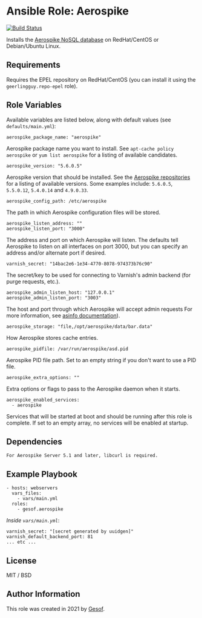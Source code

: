 # Ansible Role: Aerospike

[![Build Status](https://travis-ci.org/gesof/ansible-role-aerospike.svg?branch=master)](https://travis-ci.org/gesof/ansible-role-aerospike)

Installs the [Aerospike NoSQL database](https://aerospike.com/) on RedHat/CentOS or Debian/Ubuntu Linux.

## Requirements

Requires the EPEL repository on RedHat/CentOS (you can install it using the `geerlingguy.repo-epel` role).

## Role Variables

Available variables are listed below, along with default values (see `defaults/main.yml`):

    aerospike_package_name: "aerospike"

Aerospike package name you want to install. See `apt-cache policy aerospike` or `yum list aerospike` for a listing of available candidates.

    aerospike_version: "5.6.0.5"

Aerospike version that should be installed. See the [Aerospike repositories](https://download.aerospike.com/download/server/notes.html) for a listing of available versions. Some examples include: `5.6.0.5`, `5.5.0.12`, `5.4.0.14` and `4.9.0.33`.

    aerospike_config_path: /etc/aerospike

The path in which Aerospike configuration files will be stored.

    aerospike_listen_address: ""
    aerospike_listen_port: "3000"

The address and port on which Aerospike will listen. The defaults tell Aerospike to listen on all interfaces on port 3000, but you can specify an address and/or alternate port if desired.

    varnish_secret: "14bac2e6-1e34-4770-8078-974373b76c90"

The secret/key to be used for connecting to Varnish's admin backend (for purge requests, etc.).

    aerospike_admin_listen_host: "127.0.0.1"
    aerospike_admin_listen_port: "3003"

The host and port through which Aerospike will accept admin requests For more information, see [asinfo documentation](https://docs.aerospike.com/docs/tools/asinfo)).

    aerospike_storage: "file,/opt/aerospike/data/bar.data"
How Aerospike stores cache entries.

    aerospike_pidfile: /var/run/aerospike/asd.pid

Aerospike PID file path. Set to an empty string if you don't want to use a PID file.

    aerospike_extra_options: ""

Extra options or flags to pass to the Aerospike daemon when it starts.

    aerospike_enabled_services:
      - aerospike

Services that will be started at boot and should be running after this role is complete. If set to an empty array, no services will be enabled at startup.

## Dependencies

    For Aerospike Server 5.1 and later, libcurl is required.

## Example Playbook

    - hosts: webservers
      vars_files:
        - vars/main.yml
      roles:
        - gesof.aerospike

*Inside `vars/main.yml`*:

    varnish_secret: "[secret generated by uuidgen]"
    varnish_default_backend_port: 81
    ... etc ...

## License

MIT / BSD

## Author Information

This role was created in 2021 by [Gesof](https://github.com/gesof).
